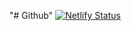 "# Github" 
[![Netlify Status](https://api.netlify.com/api/v1/badges/f30ddae2-eeeb-4252-b0bd-6576d6ed6745/deploy-status)](https://app.netlify.com/sites/testinggitnet/deploys)
